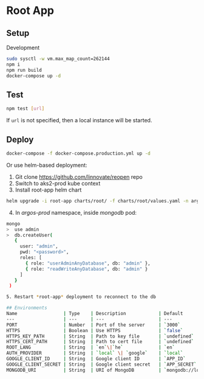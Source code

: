# Root App

## Setup

Development
```bash
sudo sysctl -w vm.max_map_count=262144
npm i
npm run build
docker-compose up -d
```

## Test
```bash
npm test [url]
```
If `url` is not specified, then a local instance will be started.


## Deploy

```bash
docker-compose -f docker-compose.production.yml up -d
```

Or use helm-based deployment:
1. Git clone https://github.com/linnovate/reopen repo
2. Switch to aks2-prod kube context
3. Install root-app helm chart
```bash
helm upgrade -i root-app charts/root/ -f charts/root/values.yaml -n argos-prod --atomic 
```
4. In *argos-prod* namespace, inside *mongodb* pod:
```bash
mongo
>  use admin
>  db.createUser(
   {
     user: "admin",
     pwd: "<password>",
     roles: [ 
       { role: "userAdminAnyDatabase", db: "admin" },
       { role: "readWriteAnyDatabase", db: "admin" } 
     ]
   }
 )

5. Restart *root-app* deployment to reconnect to the db

## Environments
Name                 | Type    | Description            | Default
---                  | ---     | ---                    | ---
PORT                 | Number  | Port of the server     | `3000`
HTTPS                | Boolean | Use HTTPS              | `false`
HTTPS_KEY_PATH       | String  | Path to key file       | `undefined`
HTTPS_CERT_PATH      | String  | Path to cert file      | `undefined`
ROOT_LANG            | String  | `en`\|`he`             | `en`
AUTH_PROVIDER        | String  | `local` \| `google`    | `local`
GOOGLE_CLIENT_ID     | String  | Google client ID       | `APP_ID`
GOOGLE_CLIENT_SECRET | String  | Google client secret   | `APP_SECRET`
MONGODB_URI          | String  | URI of MongoDB         | `mongodb://localhost/icu-dev`


